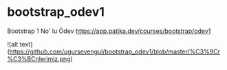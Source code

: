 # bootstrap_odev1
Bootstrap 1 No' lu Ödev
https://app.patika.dev/courses/bootstrap/odev1

![alt text] (https://github.com/ugursevengul/bootstrap_odev1/blob/master/%C3%9Cr%C3%BCnlerimiz.png)
